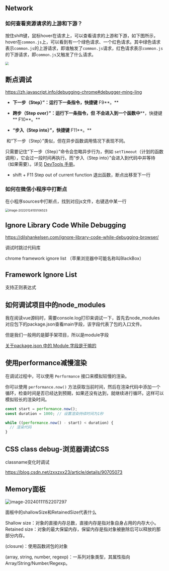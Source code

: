 ## Network

### 如何查看资源请求的上游和下游？

按住shift键，鼠标hover在请求上，可以查看请求的上游和下游，如下图所示，hover在`common.js`上，可以看到有一个绿色请求、一个红色请求。其中绿色请求表示`common.js`的上游请求，即谁触发了`common.js`请求，红色请求表示`common.js`的下游请求，即`common.js`又触发了什么请求。

<img src="https://upload-images.jianshu.io/upload_images/1158202-038dbaa07c55b3d8.png?imageMogr2/auto-orient/strip|imageView2/2/w/1200/format/webp.png" style="zoom:67%;" />





## 断点调试

https://zh.javascript.info/debugging-chrome#debugger-ming-ling

- **下一步（Step）”：运行下一条指令，快捷键** F9**。**

- **跨步（Step over）”：运行下一条指令，但** **不会进入到一个函数中****，快捷键** F10**。**

- **“步入（Step into）”，快捷键** F11**。**

​	和“下一步（Step）”类似，但在异步函数调用情况下表现不同。

只需要记住“下一步（Step）”命令会忽略异步行为，例如 `setTimeout`（计划的函数调用），它会过一段时间再执行。而“步入（Step into）”会进入到代码中并等待（如果需要）。详见 [DevTools 手册](https://developers.google.com/web/updates/2018/01/devtools#async)。

- shift + F11 Step out of current function 退出函数，断点出移至下一行



### 如何在微信小程序中打断点

在小程序sources中打断点，找到对应js文件，右键选中某一行

<img src="/Users/cheng/Library/Application Support/typora-user-images/image-20220124155106523.png" alt="image-20220124155106523" style="zoom:67%;" />







## Ignore Library Code While Debugging

https://dilshankelsen.com/ignore-library-code-while-debugging-browser/

调试时跳过代码库

chrome framework ignore list （苹果浏览器中可能名称叫BlackBox）



## Framework Ignore List

支持正则表达式



## 如何调试项目中的node_modules

我在阅读vue源码时，需要console.log打印来调试一下，首先去node_modules对应包下的package.json查看main字段，该字段代表了包的入口文件。

但是我们一般用的是脚手架项目，所以是module字段

[关于package.json 中的 Module 字段是干嘛的](https://github.com/sunyongjian/blog/issues/37)



## 使用performance减慢渲染

在调试过程中，可以使用 `Performance` 接口来模拟较慢的渲染。

你可以使用 `performance.now()` 方法获取当前时间，然后在渲染代码中添加一个循环，检查时间是否已经达到预期，如果还没有达到，就继续进行循环。这样可以模拟较长的渲染时间。

```js
const start = performance.now();
const duration = 1000; // 设置渲染持续时间为1秒

while ((performance.now() - start) < duration) {
  // 渲染代码
}
```



## CSS class debug-浏览器调试CSS

classname变化时调试

https://blog.csdn.net/zxxzxx23/article/details/90705073



## Memory面板

![image-20240111152207297](https://minimax-1256590847.cos.ap-shanghai.myqcloud.com/img/image-20240111152207297.png)

面板中的shallowSize和RetainedSize代表什么

Shallow size：对象的直接内存总数，直接内存是指对象自身占用的内存大小。
Retained size：对象的最大保留内存，保留内存是指对象被删除后可以释放的那部分内存。

 (closure)：使用函数闭包的对象

(array, string, number, regexp)：一系列对象类型，其属性指向Array/String/Number/Regexp。
